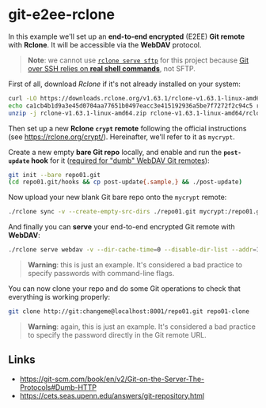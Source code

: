 # git-e2ee-rclone

In this example we'll set up an **end-to-end encrypted** (E2EE) **Git remote** with **Rclone**. It will be accessible via the **WebDAV** protocol.

> **Note**: we cannot use [`rclone serve sftp`](https://rclone.org/commands/rclone_serve_sftp/) for this project because [Git over SSH relies on **real shell commands**](https://serverfault.com/questions/620648/does-git-server-over-ssh-requires-sftp/620649#620649), not SFTP.

First of all, download _Rclone_ if it's not already installed on your system:

```bash
curl -LO https://downloads.rclone.org/v1.63.1/rclone-v1.63.1-linux-amd64.zip
echo ca1cb4b1d9a3e45d0704aa77651b0497eacc3e415192936a5be7f7272f2c94c5 rclone-v1.63.1-linux-amd64.zip | sha256sum -c
unzip -j rclone-v1.63.1-linux-amd64.zip rclone-v1.63.1-linux-amd64/rclone
```

Then set up a new **Rclone `crypt` remote** following the official instructions (see https://rclone.org/crypt/). Hereinafter, we'll refer to it as `mycrypt`.

Create a new empty **bare Git repo** locally, and enable and run the **`post-update` hook** for it ([required for "dumb" WebDAV Git remotes](https://cets.seas.upenn.edu/answers/git-repository.html)):

```bash
git init --bare repo01.git
(cd repo01.git/hooks && cp post-update{.sample,} && ./post-update)
```

Now upload your new blank Git bare repo onto the `mycrypt` remote:

```bash
./rclone sync -v --create-empty-src-dirs ./repo01.git mycrypt:/repo01.git
```

And finally you can **serve** your end-to-end encrypted Git remote with **WebDAV**:

```bash
./rclone serve webdav -v --dir-cache-time=0 --disable-dir-list --addr=127.0.0.1:8001 --user=git --pass=changeme mycrypt:/
```

> **Warning**: this is just an example. It's considered a bad practice to specify passwords with command-line flags.

You can now clone your repo and do some Git operations to check that everything is working properly:

```bash
git clone http://git:changeme@localhost:8001/repo01.git repo01-clone
```

> **Warning**: again, this is just an example. It's considered a bad practice to specify the password directly in the Git remote URL.

## Links

- https://git-scm.com/book/en/v2/Git-on-the-Server-The-Protocols#Dumb-HTTP
- https://cets.seas.upenn.edu/answers/git-repository.html
